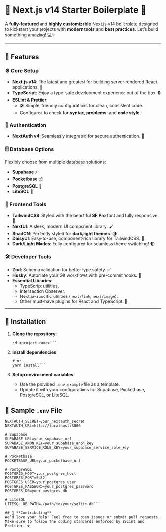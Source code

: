 # 🚀 Next.js v14 Starter Boilerplate 🌟

A **fully-featured** and **highly customizable** Next.js v14 boilerplate designed to kickstart your projects with **modern tools** and **best practices**. Let’s build something amazing! 💻✨

---

## 🌟 Features

### ⚙️ Core Setup
- **Next.js v14**: The latest and greatest for building server-rendered React applications. 🚀  
- **TypeScript**: Enjoy a type-safe development experience out of the box. 🔒  
- **ESLint & Prettier**:  
  - 🛠️ Simple, friendly configurations for clean, consistent code.  
  - Configured to check for **syntax**, **problems**, and **code style**.  

### 🔐 Authentication
- **NextAuth v4**: Seamlessly integrated for secure authentication. 🔑  

### 🗄️ Database Options
Flexibly choose from multiple database solutions:  
- **Supabase** ⚡  
- **Pocketbase** 📦  
- **PostgreSQL** 🐘  
- **LiteSQL** 💾  

### 🎨 Frontend Tools
- **TailwindCSS**: Styled with the beautiful **SF Pro** font and fully responsive. 💅  
- **NextUI**: A sleek, modern UI component library. 🖌️  
- **ShadCN**: Perfectly styled for **dark/light themes**. 🌗  
- **DaisyUI**: Easy-to-use, component-rich library for TailwindCSS. 🌸  
- **Dark/Light Modes**: Fully configured for seamless theme switching! 🌓  

### 🛠️ Developer Tools
- **Zod**: Schema validation for better type safety. ✅  
- **Husky**: Automate your Git workflows with pre-commit hooks. 🐶  
- **Essential Libraries**:  
  - TypeScript utilities.  
  - Intersection Observer.  
  - Next.js-specific utilities (`next/link`, `next/image`).  
  - Other must-have plugins for React and TypeScript. 🔧  

---

## 🚀 Installation

1. **Clone the repository**:  
   ```git clone <repository-url>
   cd <project-name>```

2. **Install dependencies**:

    ``` npm install
    # or
    yarn install```

3. **Setup environment variables**:
    - Use the provided ```.env.example``` file as a template.
    - Update it with your configurations for Supabase, Pocketbase, PostgreSQL, or LiteSQL.

## 📄 Sample ```.env``` File

```# Environment Variables
NEXTAUTH_SECRET=your_nextauth_secret
NEXTAUTH_URL=http://localhost:3000

# Supabase
SUPABASE_URL=your_supabase_url
SUPABASE_ANON_KEY=your_supabase_anon_key
SUPABASE_SERVICE_ROLE_KEY=your_supabase_service_role_key

# Pocketbase
POCKETBASE_URL=your_pocketbase_url

# PostgreSQL
POSTGRES_HOST=your_postgres_host
POSTGRES_PORT=5432
POSTGRES_USER=your_postgres_user
POSTGRES_PASSWORD=your_postgres_password
POSTGRES_DB=your_postgres_db

# LiteSQL
LITESQL_DB_PATH=./path/to/your/sqlite.db```

## 🎉 **Contributing**
We’d love your help! Feel free to open issues or submit pull requests. Make sure to follow the coding standards enforced by ESLint and Prettier. ❤️
